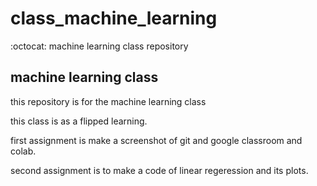 # class_machine_learning
:octocat: machine learning class repository

## machine learning class

this repository is for the machine learning class 

this class is as a flipped learning.

first assignment is make a screenshot of git and google classroom and colab.

second assignment is to make a code of linear regeression and its plots.
